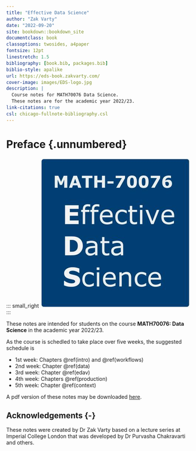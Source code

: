```yaml
---
title: "Effective Data Science"
author: "Zak Varty"
date: "2022-09-20"
site: bookdown::bookdown_site
documentclass: book
classoptions: twosides, a4paper
fontsize: 12pt
linestretch: 1.5
bibliography: [book.bib, packages.bib]
biblio-style: apalike
url: https://eds-book.zakvarty.com/
cover-image: images/EDS-logo.jpg
description: |
  Course notes for MATH70076 Data Science.
  These notes are for the academic year 2022/23.
link-citations: true
csl: chicago-fullnote-bibliography.csl
---
```


# Preface {.unnumbered}

::: small_right
<img src="EDS-logo.jpg" alt="Logo"/>
:::

These notes are intended for students on the course **MATH70076: Data Science** in the academic year 2022/23.

As the course is schedled to take place over five weeks, the suggested schedule is

-   1st week: Chapters \@ref(intro) and \@ref(workflows)
-   2nd week: Chapter \@ref(data)
-   3rd week: Chapter \@ref(edav)
-   4th week: Chapters \@ref(production)
-   5th week: Chapter \@ref(context)

A pdf version of these notes may be downloaded [here](./data_science_notes.pdf).

## Acknowledgements {-}

These notes were created by Dr Zak Varty based on a lecture series at Imperial College London that was developed by Dr Purvasha Chakravarti and others.





